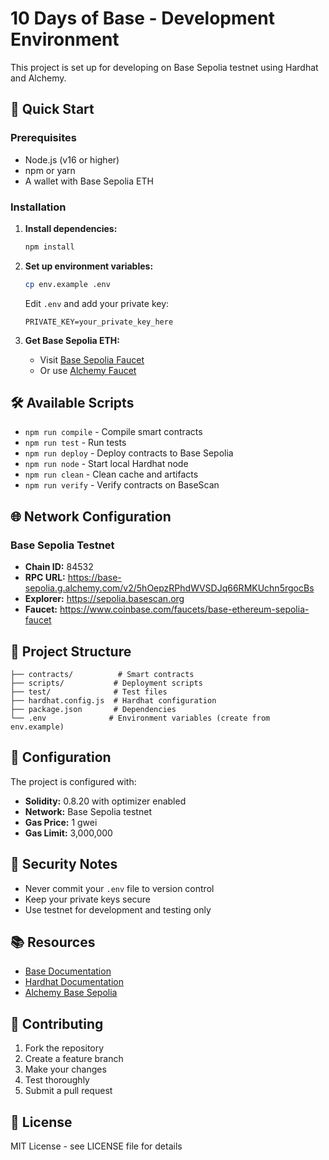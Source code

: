 # 10 Days of Base - Development Environment

This project is set up for developing on Base Sepolia testnet using Hardhat and Alchemy.

## 🚀 Quick Start

### Prerequisites
- Node.js (v16 or higher)
- npm or yarn
- A wallet with Base Sepolia ETH

### Installation

1. **Install dependencies:**
   ```bash
   npm install
   ```

2. **Set up environment variables:**
   ```bash
   cp env.example .env
   ```
   
   Edit `.env` and add your private key:
   ```
   PRIVATE_KEY=your_private_key_here
   ```

3. **Get Base Sepolia ETH:**
   - Visit [Base Sepolia Faucet](https://www.coinbase.com/faucets/base-ethereum-sepolia-faucet)
   - Or use [Alchemy Faucet](https://sepoliafaucet.com/)

## 🛠️ Available Scripts

- `npm run compile` - Compile smart contracts
- `npm run test` - Run tests
- `npm run deploy` - Deploy contracts to Base Sepolia
- `npm run node` - Start local Hardhat node
- `npm run clean` - Clean cache and artifacts
- `npm run verify` - Verify contracts on BaseScan

## 🌐 Network Configuration

### Base Sepolia Testnet
- **Chain ID:** 84532
- **RPC URL:** https://base-sepolia.g.alchemy.com/v2/5hOepzRPhdWVSDJq66RMKUchn5rgocBs
- **Explorer:** https://sepolia.basescan.org
- **Faucet:** https://www.coinbase.com/faucets/base-ethereum-sepolia-faucet

## 📁 Project Structure

```
├── contracts/          # Smart contracts
├── scripts/           # Deployment scripts
├── test/              # Test files
├── hardhat.config.js  # Hardhat configuration
├── package.json       # Dependencies
└── .env              # Environment variables (create from env.example)
```

## 🔧 Configuration

The project is configured with:
- **Solidity:** 0.8.20 with optimizer enabled
- **Network:** Base Sepolia testnet
- **Gas Price:** 1 gwei
- **Gas Limit:** 3,000,000

## 🚨 Security Notes

- Never commit your `.env` file to version control
- Keep your private keys secure
- Use testnet for development and testing only

## 📚 Resources

- [Base Documentation](https://docs.base.org/)
- [Hardhat Documentation](https://hardhat.org/docs)
- [Alchemy Base Sepolia](https://www.alchemy.com/overviews/base-sepolia-testnet)

## 🤝 Contributing

1. Fork the repository
2. Create a feature branch
3. Make your changes
4. Test thoroughly
5. Submit a pull request

## 📄 License

MIT License - see LICENSE file for details
